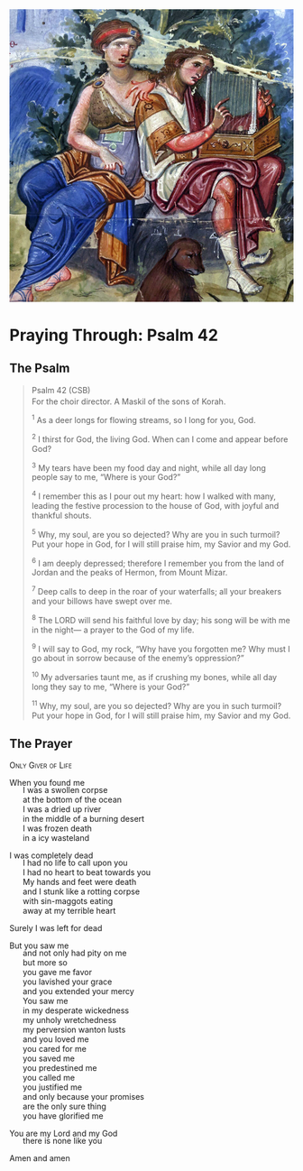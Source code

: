<img class="intro-right" src="art-paris-psalter.jpg">

<style>
  li {list-style-type: none;}
  p + ul {
    margin-top: -18px;
}
</style>

# Praying Through: Psalm 42

## The Psalm

>Psalm 42 (CSB)  
><sup></sup> For the choir director. A Maskil of the sons of Korah. 
>
><sup>1</sup> As a deer longs for flowing streams, so I long for you, God. 
>
><sup>2</sup> I thirst for God, the living God. When can I come and appear before God? 
>
><sup>3</sup> My tears have been my food day and night, while all day long people say to me, “Where is your God?” 
>
><sup>4</sup> I remember this as I pour out my heart: how I walked with many, leading the festive procession to the house of God, with joyful and thankful shouts. 
>
><sup>5</sup> Why, my soul, are you so dejected? Why are you in such turmoil? Put your hope in God, for I will still praise him, my Savior and my God. 
>
><sup>6</sup> I am deeply depressed; therefore I remember you from the land of Jordan and the peaks of Hermon, from Mount Mizar. 
>
><sup>7</sup> Deep calls to deep in the roar of your waterfalls; all your breakers and your billows have swept over me. 
>
><sup>8</sup> The LORD will send his faithful love by day; his song will be with me in the night— a prayer to the God of my life. 
>
><sup>9</sup> I will say to God, my rock, “Why have you forgotten me? Why must I go about in sorrow because of the enemy’s oppression?” 
>
><sup>10</sup> My adversaries taunt me, as if crushing my bones, while all day long they say to me, “Where is your God?” 
>
><sup>11</sup> Why, my soul, are you so dejected? Why are you in such turmoil? Put your hope in God, for I will still praise him, my Savior and my God.

## The Prayer

<div style="font-variant: small-caps;">
Only Giver of Life
</div>

When you found me
* I was a swollen corpse
* at the bottom of the ocean
* I was a dried up river
* in the middle of a burning desert
* I was frozen death
* in a icy wasteland

I was completely dead
* I had no life to call upon you
* I had no heart to beat towards you
* My hands and feet were death
* and I stunk like a rotting corpse
* with sin-maggots eating 
* away at my terrible heart

Surely I was left for dead

But you saw me
* and not only had pity on me
* but more so
* you gave me favor
* you lavished your grace
* and you extended your mercy
* You saw me
* in my desperate wickedness
* my unholy wretchedness
* my perversion wanton lusts
* and you loved me
* you cared for me
* you saved me
* you predestined me
* you called me
* you justified me
* and only because your promises
* are the only sure thing 
* you have glorified me

You are my Lord and my God
* there is none like you

Amen and amen
